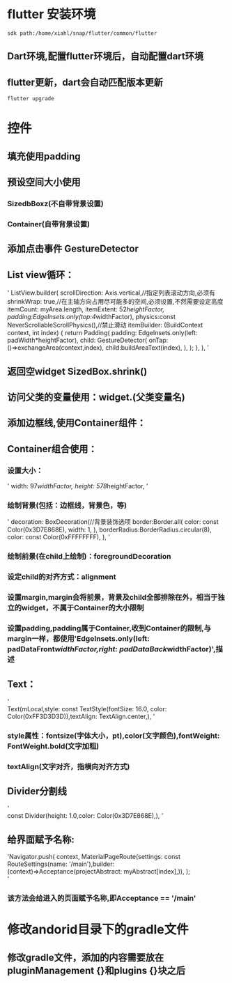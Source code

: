 # flutter 安装环境
	sdk path:/home/xiahl/snap/flutter/common/flutter
## Dart环境,配置flutter环境后，自动配置dart环境
## flutter更新，dart会自动匹配版本更新
	flutter upgrade   
# 控件
## 填充使用padding
## 预设空间大小使用
### SizedbBoxz(不自带背景设置)
### Container(自带背景设置)
## 添加点击事件 GestureDetector
## List view循环：
'
        ListView.builder(
          scrollDirection: Axis.vertical,//指定列表滚动方向,必须有
          shrinkWrap: true,//在主轴方向占用尽可能多的空间,必须设置,不然需要设定高度
          itemCount: myArea.length,
          itemExtent: 52*heightFactor,
          padding:EdgeInsets.only(top:4*widthFactor),
          physics:const NeverScrollableScrollPhysics(),//禁止滑动
          itemBuilder: (BuildContext context, int index) {
            return Padding(
              padding: EdgeInsets.only(left: padWidth*heightFactor),
              child: GestureDetector(
                onTap:()=>exchangeArea(context,index),
                child:buildAreaText(index),
              ),
            );
          },
        ),
      '  
## 返回空widget SizedBox.shrink()
## 访问父类的变量使用：widget.(父类变量名)
## 添加边框线,使用Container组件：  

## Container组合使用：
### 设置大小：
'
	width: 97*widthFactor,
        height: 578*heightFactor,
'
### 绘制背景(包括：边框线，背景色，等)
'
decoration: BoxDecoration(//背景装饰选项
	border:Border.all(
	  color: const Color(0x3D7E868E),
	  width: 1,
	),
	borderRadius:BorderRadius.circular(8),
	color: const Color(0xFFFFFFFF),
	),
'
### 绘制前景(在child上绘制)：foregroundDecoration
### 设定child的对齐方式：alignment
### 设置margin,margin会将前景，背景及child全部排除在外，相当于独立的widget，不属于Container的大小限制
### 设置padding,padding属于Container,收到Container的限制,与margin一样，都使用'EdgeInsets.only(left: padDataFront*widthFactor,right: padDataBack*widthFactor)',描述
## Text：
'  
Text(mLocal,style: const TextStyle(fontSize: 16.0, color: Color(0xFF3D3D3D)),textAlign: TextAlign.center,),
'
### style属性：fontsize(字体大小，pt),color(文字颜色),fontWeight: FontWeight.bold(文字加粗)
### textAlign(文字对齐，指横向对齐方式)
## Divider分割线
'  
const Divider(height: 1.0,color: Color(0x3D7E868E),),
'
## 给界面赋予名称:
'Navigator.push(
        context, MaterialPageRoute(settings: const RouteSettings(name: '/main'),builder: (context)=>Acceptance(projectAbstract: myAbstract[index],)),
    );  
'   
### 该方法会给进入的页面赋予名称,即Acceptance == '/main'
# 修改andorid目录下的gradle文件
## 修改gradle文件，添加的内容需要放在pluginManagement {}和plugins {}块之后

